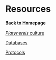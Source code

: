 # Resources
[**Back to Homepage**](index.md)

[*Platynereis* culture](culture.md)

[Databases](database.md)

[Protocols](protocol.md)

